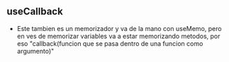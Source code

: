 ## useCallback

- Este tambien es un memorizador y va de la mano con useMemo, pero en ves de memorizar variables va a estar memorizando metodos, por eso "callback(funcion que se pasa dentro de una funcion como argumento)"